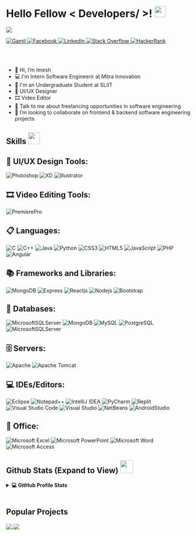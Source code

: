 <h1> Hello Fellow < Developers/ >! <img src = "https://raw.githubusercontent.com/MartinHeinz/MartinHeinz/master/wave.gif" width = 30px> </h1>
<p align='center'>
</p>

<p>
	
	
  <a href="https://github.com/DenverCoder1/readme-typing-svg"><img src="https://readme-typing-svg.herokuapp.com?&font=IBM+Plex+Sans&color=abcdef&size=20&lines=Welcome+to+my+GitHub+Profile!;I'm+a+UI/UX+Designer;I'm+a+Video+Editor" /></a>
	
</p>
   <a href="mailto:Imeshpasinda@gmail.com" target="_blank">
    <img alt="Gamil" src="https://img.shields.io/badge/Gmail-D14836?style=for-the-badge&logo=gmail&logoColor=white">
  </a>
	
   <a href="https://www.facebook.com/RealImexn19" target="_blank">
    <img alt="Facebook" src="https://img.shields.io/badge/Facebook-0077B5?style=for-the-badge&logo=facebook&logoColor=white">
  </a>
	
   <a href="https://www.linkedin.com/in/imeshpasinda" target="_blank">
    <img alt="LinkedIn" src="https://img.shields.io/badge/LinkedIn-0077B5?style=for-the-badge&logo=linkedin&logoColor=white">
  </a>   
   <a href="https://stackoverflow.com/users/17079543/imesh-pasinda" target="_blank">
    <img alt="Stack Overflow" src="https://img.shields.io/badge/Stack_Overflow-FE7A16?style=for-the-badge&logo=stack-overflow&logoColor=white">
  </a>  
	
 <a href="#" target="_blank">
    <img alt="HackerRank" src="https://img.shields.io/badge/-Hackerrank-2EC866?style=for-the-badge&logo=HackerRank&logoColor=white">
  </a>
  

<br></br>
- 👋 Hi, I’m Imesh
- 💻 I'm Intern Software Engineerir at Mitra Innovation
- 💼 I'm an Undergraduate Student at SLIIT	
- 📱 UI/UX Designer
- 🎞️ Video Editor
- 💬 Talk to me about freelancing opportunities in software engineering
- 👯 I’m looking to collaborate on frontend & backend software engineering projects
  

<h2> Skills <img src = "https://media2.giphy.com/media/QssGEmpkyEOhBCb7e1/giphy.gif?cid=ecf05e47a0n3gi1bfqntqmob8g9aid1oyj2wr3ds3mg700bl&rid=giphy.gif" width = 32px> </h2>
	
## 📱 UI/UX Design Tools:	

![Photoshop](https://img.shields.io/badge/Adobe%20photoshop-31A8FF.svg?style=for-the-badge&logo=adobephotoshop&logoColor=white)
![XD](https://img.shields.io/badge/Adobe%20XD-FF61F6.svg?style=for-the-badge&logo=adobexd&logoColor=white)
![Illustrator](https://img.shields.io/badge/Adobe%20Illustrator-FF9A00.svg?style=for-the-badge&logo=adobeIllustrator&logoColor=white)
	
## 🎞️ Video Editing Tools:	

![PremierePro](https://img.shields.io/badge/Adobe%20Premiere%20Pro-9999FF.svg?style=for-the-badge&logo=adobePremierePro&logoColor=white)
	
## 📋 Languages:
	
![C](https://img.shields.io/badge/c-%2300599C.svg?style=for-the-badge&logo=c&logoColor=white)
![C++](https://img.shields.io/badge/c++-%2300599C.svg?style=for-the-badge&logo=c%2B%2B&logoColor=white)
![Java](https://img.shields.io/badge/java-%23ED8B00.svg?style=for-the-badge&logo=java&logoColor=white)
![Python](https://img.shields.io/badge/python-3670A0?style=for-the-badge&logo=python&logoColor=ffdd54)
![CSS3](https://img.shields.io/badge/css3-%231572B6.svg?style=for-the-badge&logo=css3&logoColor=white)
![HTML5](https://img.shields.io/badge/html5-%23E34F26.svg?style=for-the-badge&logo=html5&logoColor=white)
![JavaScript](https://img.shields.io/badge/javascript-%23323330.svg?style=for-the-badge&logo=javascript&logoColor=%23F7DF1E)
![PHP](https://img.shields.io/badge/php-%23777BB4.svg?style=for-the-badge&logo=php&logoColor=white)
![Angular](https://img.shields.io/badge/angular-DD1200.svg?style=for-the-badge&logo=angular&logoColor=white)
	
## 📚 Frameworks and Libraries:

![MongoDB](https://img.shields.io/badge/mongodb-47A248.svg?style=for-the-badge&logo=mongodb&logoColor=white)
![Express](https://img.shields.io/badge/express-000000.svg?style=for-the-badge&logo=express&logoColor=white)
![Reactjs](https://img.shields.io/badge/reactjs-61DAFB.svg?style=for-the-badge&logo=react&logoColor=white)
![Nodejs](https://img.shields.io/badge/nodejs-%215732.svg?style=for-the-badge&logo=nodedotjs&logoColor=white)
![Bootstrap](https://img.shields.io/badge/bootstrap-%23563D7C.svg?style=for-the-badge&logo=bootstrap&logoColor=white)



## 💾 Databases:

![MicrosoftSQLServer](https://img.shields.io/badge/Microsoft%20SQL%20Sever-CC2927?style=for-the-badge&logo=microsoft%20sql%20server&logoColor=white)
![MongoDB](https://img.shields.io/badge/mongodb-47A248.svg?style=for-the-badge&logo=mongodb&logoColor=white)
![MySQL](https://img.shields.io/badge/mysql-%2300f.svg?style=for-the-badge&logo=mysql&logoColor=white)
![PostgreSQL](https://img.shields.io/badge/postgresql-%231572B6.svg?style=for-the-badge&logo=postgresql&logoColor=white)
![MicrosoftSQLServer](https://img.shields.io/badge/Oracle-CC2927?style=for-the-badge&logo=oracle&logoColor=white)



## 🗄️ Servers:

![Apache](https://img.shields.io/badge/apache-%23D42029.svg?style=for-the-badge&logo=apache&logoColor=white)
![Apache Tomcat](https://img.shields.io/badge/apache%20tomcat-%23F8DC75.svg?style=for-the-badge&logo=apache-tomcat&logoColor=black)
<br/>


## 💻 IDEs/Editors:


![Eclipse](https://img.shields.io/badge/Eclipse-FE7A16.svg?style=for-the-badge&logo=Eclipse&logoColor=white)
![Notepad++](https://img.shields.io/badge/Notepad++-90E59A.svg?style=for-the-badge&logo=notepad%2b%2b&logoColor=black)
![IntelliJ IDEA](https://img.shields.io/badge/IntelliJIDEA-000000.svg?style=for-the-badge&logo=intellij-idea&logoColor=white)
![PyCharm](https://img.shields.io/badge/pycharm-143?style=for-the-badge&logo=pycharm&logoColor=black&color=black&labelColor=green)
![Replit](https://img.shields.io/badge/Replit-DD1200?style=for-the-badge&logo=Replit&logoColor=white)
![Visual Studio Code](https://img.shields.io/badge/Visual%20Studio%20Code-0078d7.svg?style=for-the-badge&logo=visual-studio-code&logoColor=white)
![Visual Studio](https://img.shields.io/badge/Visual%20Studio-5C2D91.svg?style=for-the-badge&logo=visual-studio&logoColor=white)
![NetBeans](https://img.shields.io/badge/Apache%20NetBeans%20IDE-1B6AC6.svg?style=for-the-badge&logo=ApacheNetBeansIDE&logoColor=white)
![AndroidStudio](https://img.shields.io/badge/Android%20Studio-3DDC84.svg?style=for-the-badge&logo=AndroidStudio&logoColor=white)
<br/>


## 🏢 Office:

![Microsoft Excel](https://img.shields.io/badge/Microsoft_Excel-217346?style=for-the-badge&logo=microsoft-excel&logoColor=white)
![Microsoft PowerPoint](https://img.shields.io/badge/Microsoft_PowerPoint-B7472A?style=for-the-badge&logo=microsoft-powerpoint&logoColor=white)
![Microsoft Word](https://img.shields.io/badge/Microsoft_Word-2B579A?style=for-the-badge&logo=microsoft-word&logoColor=white)
![Microsoft Access](https://img.shields.io/badge/Microsoft_Access-A4373A?style=for-the-badge&logo=microsoft-Access&logoColor=white)
  

<h2> Github Stats (Expand to View) <img src = "https://i.pinimg.com/originals/65/c4/f4/65c4f452571be1261e9c623f7da488ac.gif" width = 35px> </h2>

<details> 
  <summary><b>💻 GitHub Profile Stats</b></summary>
  <br/>
  <p align="center">
    <a href="https://github.com/ImeshPasinda"><img alt="Imesh's Github Stats" src="https://github-readme-stats.vercel.app/api?username=imeshpasinda&show_icons=true&count_private=true&theme=algolia" height="192px"/></a>
<br/>
  &nbsp;
	  
  </p>
</details>



<br/>

## Popular Projects


<a href="https://github.com/Imeshpasinda/HungryMeals">
  <!-- Change the `github-readme-stats.anuraghazra1.vercel.app` to `github-readme-stats.vercel.app`  -->
  <img align="center" src="https://github-readme-stats-anuraghazra1.vercel.app/api/pin/?username=Imeshpasinda&repo=HungryMeals&theme=onedark" />
</a> 

<a href="https://github.com/ImeshPasinda/EmpowerMe">
  <!-- Change the `github-readme-stats.anuraghazra1.vercel.app` to `github-readme-stats.vercel.app`  -->
  <img align="center" src="https://github-readme-stats-anuraghazra1.vercel.app/api/pin/?username=ImeshPasinda&repo=EmpowerMe&theme=onedark" />
</a>  
	
	
